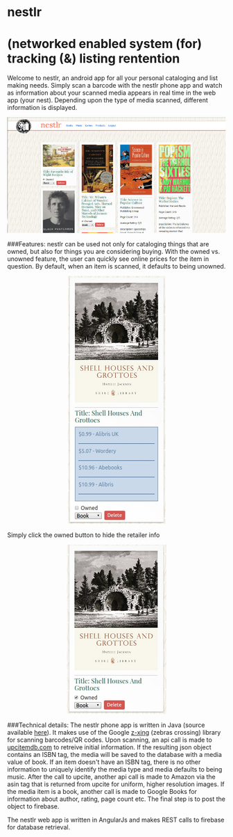 # nestlr
# (networked enabled system (for) tracking (&) listing rentention

Welcome to nestlr, an android app for all your personal cataloging and list making needs.
Simply scan a barcode with the nestlr phone app and watch as information about your scanned
media appears in real time in the web app (your nest). Depending upon the type of media scanned,
different information is displayed. 

<p align="center">
  <img src="./img/SiteResources/Main.jpg">
</p>

###Features:
nestlr can be used not only for cataloging things that are owned, but also for things you are considering buying.
With the owned vs. unowned feature, the user can quickly see online prices for the item in question. By default, 
when an item is scanned, it defaults to being unowned.

<p align="center">
  <img src="./img/SiteResources/ShellUnOwned.jpg">
</p>

Simply click the owned button to hide the retailer info
<p align="center">
  <img src="./img/SiteResources/ShellOwned.jpg">
</p>

###Technical details:
The nestlr phone app is written in Java (source available [here](https://github.com/sulaiman-allen/nestlr-android)).
It makes use of the Google [z-xing](https://github.com/zxing/zxing) (zebras crossing) library for scanning barcodes/QR codes.
Upon scanning, an api call is made to [upcitemdb.com](upcitemdb.com) to retreive initial information. If the resulting json 
object contains an ISBN tag, the media will be saved to the database with a media value of book. If an item doesn't have
an ISBN tag, there is no other information to uniquely identify the media type and media defaults to being music. After the 
call to upcite, another api call is made to Amazon via the asin tag that is returned from upcite for uniform, higher resolution
images. If the media item is a book, another call is made to Google Books for information about author, rating, page count etc.
The final step is to post the object to firebase.

The nestlr web app is written in AngularJs and makes REST calls to firebase for database retrieval.
<!--(./img/SiteResources/Main.jpg)-->
<!--![](https://github.com/sulaiman-allen/nestlr/blob/master/img/SiteResources/Main.jpg)-->

